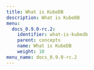 ```yaml
---
title: What is KubeDB
description: What is KubeDB
menu:
  docs_0.9.0-rc.2:
    identifier: what-is-kubedb
    parent: concepts
    name: What is KubeDB
    weight: 10
menu_name: docs_0.9.0-rc.2
---
```

